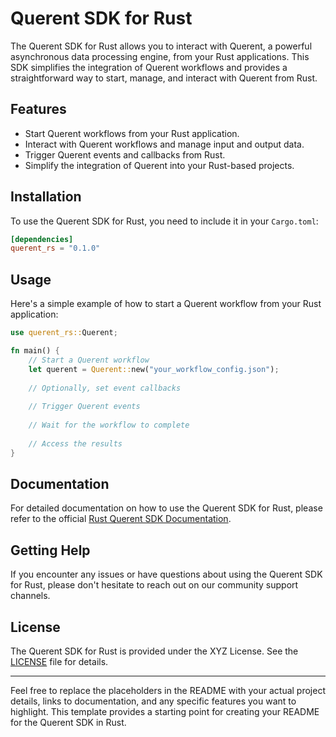 # Querent SDK for Rust

The Querent SDK for Rust allows you to interact with Querent, a powerful asynchronous data processing engine, from your Rust applications. This SDK simplifies the integration of Querent workflows and provides a straightforward way to start, manage, and interact with Querent from Rust.

## Features

- Start Querent workflows from your Rust application.
- Interact with Querent workflows and manage input and output data.
- Trigger Querent events and callbacks from Rust.
- Simplify the integration of Querent into your Rust-based projects.

## Installation

To use the Querent SDK for Rust, you need to include it in your `Cargo.toml`:

```toml
[dependencies]
querent_rs = "0.1.0"
```

## Usage

Here's a simple example of how to start a Querent workflow from your Rust application:

```rust
use querent_rs::Querent;

fn main() {
    // Start a Querent workflow
    let querent = Querent::new("your_workflow_config.json");
    
    // Optionally, set event callbacks
    
    // Trigger Querent events
    
    // Wait for the workflow to complete
    
    // Access the results
}
```

## Documentation

For detailed documentation on how to use the Querent SDK for Rust, please refer to the official [Rust Querent SDK Documentation](https://your-documentation-url.com).

## Getting Help

If you encounter any issues or have questions about using the Querent SDK for Rust, please don't hesitate to reach out on our community support channels.

## License

The Querent SDK for Rust is provided under the XYZ License. See the [LICENSE](LICENSE) file for details.

---

Feel free to replace the placeholders in the README with your actual project details, links to documentation, and any specific features you want to highlight. This template provides a starting point for creating your README for the Querent SDK in Rust.
